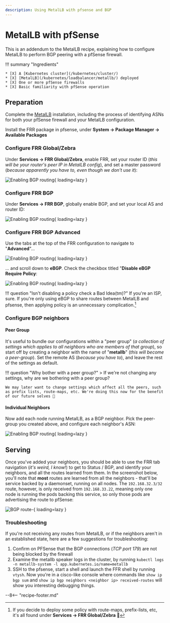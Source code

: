 ```yaml
---
description: Using MetalLB with pfsense and BGP
---
```

# MetalLB with pfSense

This is an addendum to the MetalLB recipe, explaining how to configure MetalLB to perform BGP peering with a pfSense firewall.

!!! summary "Ingredients"

    * [X] A [Kubernetes cluster](/kubernetes/cluster/) 
    * [X] [MetalLB](/kubernetes/loadbalancer/metallb/) deployed
    * [X] One or more pfSense firewalls
    * [X] Basic familiarity with pfSense operation

## Preparation

Complete the [MetalLB](/kubernetes/loadbalancer/metallb/) installation, including the process of identifying ASNs for both your pfSense firewall and your MetalLB configuration.

Install the FRR package in pfsense, under **System -> Package Manager -> Available Packages**

### Configure FRR Global/Zebra

Under **Services -> FRR Global/Zebra**, enable FRR, set your router ID (*this will be your router's peer IP in MetalLB config*), and set a master password (*because apparently you have to, even though we don't use it*):

![Enabling BGP routing](/images/metallb-pfsense-00.png){ loading=lazy }

### Configure FRR BGP

Under **Services -> FRR BGP**, globally enable BGP, and set your local AS and router ID:

![Enabling BGP routing](/images/metallb-pfsense-01.png){ loading=lazy }

### Configure FRR BGP Advanced

Use the tabs at the top of the FRR configuration to navigate to "**Advanced**"...

![Enabling BGP routing](/images/metallb-pfsense-02.png){ loading=lazy }

... and scroll down to **eBGP**. Check the checkbox titled "**Disable eBGP Require Policy**:

![Enabling BGP routing](/images/metallb-pfsense-03.png){ loading=lazy }

!!! question "Isn't disabling a policy check a Bad Idea(tm)?"
    If you're an ISP, sure. If you're only using eBGP to share routes between MetalLB and pfsense, then applying policy is an unnecessary complication.[^1]

### Configure BGP neighbors

#### Peer Group

It's useful to bundle our configurations within a "peer group" (*a collection of settings which applies to all neighbors who are members of that group*), so start off by creating a neighbor with the name of "**metallb**" (*this will become a peer-group*). Set the remote AS (*because you have to*), and leave the rest of the settings as default.

!!! question "Why bother with a peer group?"
    > If we're not changing any settings, why are we bothering with a peer group?

    We may later want to change settings which affect all the peers, such as prefix lists, route-maps, etc. We're doing this now for the benefit of our future selves 💪

#### Individual Neighbors

Now add each node running MetalLB, as a BGP neighbor. Pick the peer-group you created above, and configure each neighbor's ASN:

![Enabling BGP routing](/images/metallb-pfsense-04.png){ loading=lazy }

## Serving

Once you've added your neighbors, you should be able to use the FRR tab navigation (*it's weird, I know!*) to get to Status / BGP, and identify your neighbors, and all the routes learned from them. In the screenshot below, you'll note that **most** routes are learned from all the neighbors - that'll be service backed by a daemonset, running on all nodes. The `192.168.32.3/32` route, however, is only received from `192.168.33.22`, meaning only one node is running the pods backing this service, so only those pods are advertising the route to pfSense:

![BGP route-](/images/metallb-pfsense-05.png){ loading=lazy }

### Troubleshooting

If you're not receiving any routes from MetalLB, or if the neighbors aren't in an established state, here are a few suggestions for troubleshooting:

1. Confirm on PFSense that the BGP connections (*TCP port 179*) are not being blocked by the firewall
2. Examine the metallb speaker logs in the cluster, by running `kubectl logs -n metallb-system -l app.kubernetes.io/name=metallb`
3. SSH to the pfsense, start a shell and launch the FFR shell by running `vtysh`. Now you're in a cisco-like console where commands like `show ip bgp sum` and `show ip bgp neighbors <neighbor ip> received-routes` will show you interesting debugging things.

--8<-- "recipe-footer.md"

[^1]: If you decide to deploy some policy with route-maps, prefix-lists, etc, it's all found under **Services -> FRR Global/Zebra** 🦓
